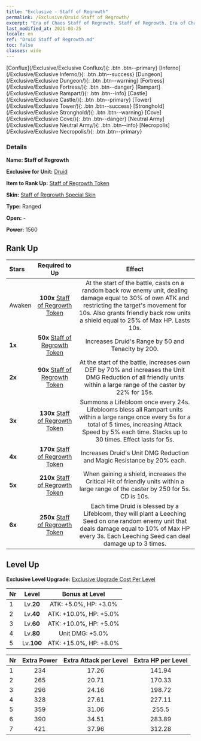 ```yaml
---
title: "Exclusive - Staff of Regrowth"
permalink: /Exclusive/Druid Staff of Regrowth/
excerpt: "Era of Chaos Staff of Regrowth. Staff of Regrowth. Era of Chaos Exclusive Staff of Regrowth. Druid Exclusive."
last_modified_at: 2021-03-25
locale: en
ref: "Druid Staff of Regrowth.md"
toc: false
classes: wide
---
```

 [Conflux](/Exclusive/Exclusive Conflux/){: .btn .btn--primary} [Inferno](/Exclusive/Exclusive Inferno/){: .btn .btn--success} [Dungeon](/Exclusive/Exclusive Dungeon/){: .btn .btn--warning} [Fortress](/Exclusive/Exclusive Fortress/){: .btn .btn--danger} [Rampart](/Exclusive/Exclusive Rampart/){: .btn .btn--info} [Castle](/Exclusive/Exclusive Castle/){: .btn .btn--primary} [Tower](/Exclusive/Exclusive Tower/){: .btn .btn--success} [Stronghold](/Exclusive/Exclusive Stronghold/){: .btn .btn--warning} [Cove](/Exclusive/Exclusive Cove/){: .btn .btn--danger} [Neutral Army](/Exclusive/Exclusive Neutral Army/){: .btn .btn--info} [Necropolis](/Exclusive/Exclusive Necropolis/){: .btn .btn--primary} 

### Details
 **Name: Staff of Regrowth** 

 **Exclusive for Unit:** [Druid](/units/Druid/) 

 **Item to Rank Up:** [Staff of Regrowth Token](/Items/con_977/)

 **Skin:** [Staff of Regrowth Special Skin](/Items/con_645/)

 **Type:** Ranged

 **Open:** -

 **Power:** 1560

## Rank Up

  |     Stars    |  Required to Up | Effect |
  |:-------------|:---------------:|:---------------:|
  |  Awaken  | **100x** [Staff of Regrowth Token](/Items/con_977/) | <Vine Lash> At the start of the battle, casts on a random back row enemy unit, dealing damage equal to 30% of own ATK and restricting the target's movement for 10s. Also grants friendly back row units a shield equal to 25% of Max HP. Lasts 10s. |
  | **1x** <i class="fas fa-star"/> | **50x** [Staff of Regrowth Token](/Items/con_977/) | Increases Druid's Range by 50 and Tenacity by 200. |
  | **2x** <i class="fas fa-star"/> | **90x** [Staff of Regrowth Token](/Items/con_977/) | At the start of the battle, increases own DEF by 70% and increases the Unit DMG Reduction of all friendly units within a large range of the caster by 22% for 15s. |
  | **3x** <i class="fas fa-star"/> | **130x** [Staff of Regrowth Token](/Items/con_977/) | <Lifebloom> Summons a Lifebloom once every 24s. Lifeblooms bless all Rampart units within a large range once every 5s for a total of 5 times, increasing Attack Speed by 5% each time. Stacks up to 30 times. Effect lasts for 5s. |
  | **4x** <i class="fas fa-star"/> | **170x** [Staff of Regrowth Token](/Items/con_977/) | Increases Druid's Unit DMG Reduction and Magic Resistance by 20% each. |
  | **5x** <i class="fas fa-star"/> | **210x** [Staff of Regrowth Token](/Items/con_977/) | When gaining a shield, increases the Critical Hit of friendly units within a large range of the caster by 250 for 5s. CD is 10s. |
  | **6x** <i class="fas fa-star"/> | **250x** [Staff of Regrowth Token](/Items/con_977/) | <Leeching Seed> Each time Druid is blessed by a Lifebloom, they will plant a Leeching Seed on one random enemy unit that deals damage equal to 10% of Max HP every 3s. Each Leeching Seed can deal damage up to 3 times. |


## Level Up
 **Exclusive Level Upgrade:** [Exclusive Upgrade Cost Per Level](/Exclusive/ExclusiveUpgradeCostPerLevel/)

  |  Nr  |   Level  | Bonus at Level |
  |:-----|:--------:|:--------------:|
  | 1 | Lv.**20** | ATK: +5.0%, HP: +3.0% |
  | 2 | Lv.**40** | ATK: +10.0%, HP: +5.0% |
  | 3 | Lv.**60** | ATK: +10.0%, HP: +5.0% |
  | 4 | Lv.**80** | Unit DMG: +5.0% |
  | 5 | Lv.**100** | ATK: +15.0%, HP: +8.0% |


  |  Nr  |  Extra Power | Extra Attack per Level | Extra HP per Level |
  |:-----|:--------:|:--------:|:--------:|
  | 1 | 234 | 17.26 | 141.94 |
  | 2 | 265 | 20.71 | 170.33 |
  | 3 | 296 | 24.16 | 198.72 |
  | 4 | 328 | 27.61 | 227.11 |
  | 5 | 359 | 31.06 | 255.5 |
  | 6 | 390 | 34.51 | 283.89 |
  | 7 | 421 | 37.96 | 312.28 |


